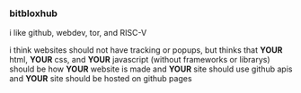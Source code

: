 ### bitbloxhub

i like github, webdev, tor, and RISC-V

i think websites should not have tracking or popups, but thinks that **YOUR** html, **YOUR** css, and **YOUR** javascript (without frameworks or librarys) should be how **YOUR** website is made and **YOUR** site should use github apis and **YOUR** site should be hosted on github pages 
